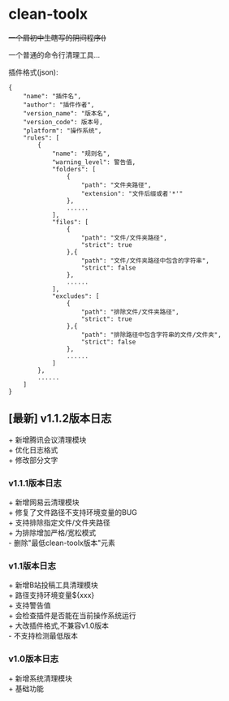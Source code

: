# clean-toolx

~~一个屑初中生瞎写的阴间程序()~~

一个普通的命令行清理工具...

插件格式(json):
```
{
	"name": "插件名",
	"author": "插件作者",
	"version_name": "版本名",
	"version_code": 版本号,
	"platform": "操作系统",
	"rules": [
		{
			"name": "规则名",
			"warning_level": 警告值,
			"folders": [
				{
					"path": "文件夹路径",
					"extension": "文件后缀或者'*'"
				},
				......
			],
			"files": [
				{
					"path": "文件/文件夹路径",
					"strict": true
				},{
					"path": "文件/文件夹路径中包含的字符串",
					"strict": false
				},
				......
			],
			"excludes": [
				{
					"path": "排除文件/文件夹路径",
					"strict": true
				},{
					"path": "排除路径中包含字符串的文件/文件夹",
					"strict": false
				},
				......
			]
		},
		......
	]
}
```

## [最新] v1.1.2版本日志
\+ 新增腾讯会议清理模块  
\+ 优化日志格式  
\+ 修改部分文字  

### v1.1.1版本日志
\+ 新增网易云清理模块  
\+ 修复了文件路径不支持环境变量的BUG  
\+ 支持排除指定文件/文件夹路径  
\+ 为排除增加严格/宽松模式  
\-  删除"最低clean-toolx版本"元素  

### v1.1版本日志
\+ 新增B站投稿工具清理模块  
\+ 路径支持环境变量${xxx}  
\+ 支持警告值  
\+ 会检查插件是否能在当前操作系统运行  
\+ 大改插件格式,不兼容v1.0版本  
\-  不支持检测最低版本  

### v1.0版本日志
\+ 新增系统清理模块  
\+ 基础功能  